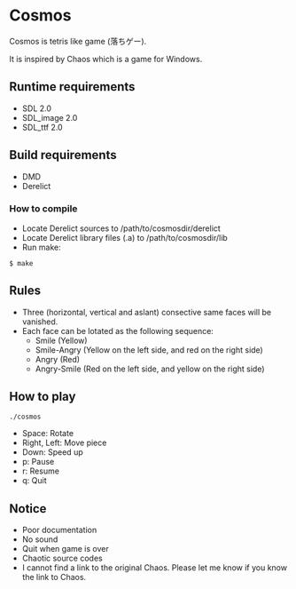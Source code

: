 # Cosmos
Cosmos is tetris like game (落ちゲー).

It is inspired by Chaos which is a game for Windows.


## Runtime requirements

* SDL 2.0
* SDL_image 2.0
* SDL_ttf 2.0

## Build requirements
* DMD
* Derelict

### How to compile

* Locate Derelict sources to /path/to/cosmosdir/derelict
* Locate Derelict library files (.a) to /path/to/cosmosdir/lib
* Run make:

```
$ make
```

## Rules

* Three (horizontal, vertical and aslant) consective same faces will be vanished.
* Each face can be lotated as the following sequence:
  - Smile (Yellow)
  - Smile-Angry (Yellow on the left side, and red on the right side)
  - Angry (Red)
  - Angry-Smile (Red on the left side, and yellow on the right side)

## How to play

```
./cosmos
```

* Space: Rotate
* Right, Left: Move piece
* Down: Speed up
* p: Pause
* r: Resume
* q: Quit

## Notice

* Poor documentation
* No sound
* Quit when game is over
* Chaotic source codes
* I cannot find a link to the original Chaos.
  Please let me know if you know the link to Chaos.
